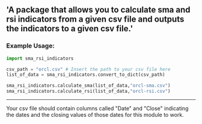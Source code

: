 ## 'A package that allows you to calculate sma and rsi indicators from a given csv file and outputs the indicators to a given csv file.'

### Example Usage:
```Python
import sma_rsi_indicators

csv_path = "orcl.csv" # Insert the path to your csv file here
list_of_data = sma_rsi_indicators.convert_to_dict(csv_path)

sma_rsi_indicators.calculate_sma(list_of_data,"orcl-sma.csv")
sma_rsi_indicators.calculate_rsi(list_of_data,"orcl-rsi.csv")

```
***
Your csv file should contain columns called "Date" and "Close" indicating the dates and the closing values of those dates for this module to work.
